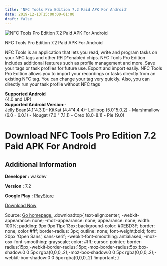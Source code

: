 ```yaml
---
title: 'NFC Tools Pro Edition 7.2 Paid APK For Android'
date: 2019-12-13T15:00:00+01:00
draft: false
---
```


![NFC Tools Pro Edition 7.2 Paid APK For Android](https://i0.wp.com/apkhome.net/wp-content/uploads/2019/11/NFC-Tools-Pro-Edition-7.2-Paid.png "NFC Tools Pro Edition 7.2 Paid APK For Android")

  

NFC Tools Pro Edition 7.2 Paid APK For Android

NFC Tools is an application that lets you read, write and program tasks on your NFC tags and other RFID\*enabled chips. NFC Tools Pro Edition includes additional features such as profile management and more. Save your tags or task profiles for future use. Export and import easily. NFC Tools Pro Edition allows you to import your recordings or tasks directly from an existing NFC tag. You can change your tag very quickly. Also, you can directly run your task profile without NFC tags

**Supported Android**  
{4.0 and UP}  
**Supported Android Version**:-  
Jelly Bean(4.1"4.3.1)- KitKat (4.4"4.4.4)- Lollipop (5.0"5.0.2) - Marshmallow (6.0 - 6.0.1) - Nougat (7.0 " 7.1.1) - Oreo (8.0-8.1) - Pie (9.0)

Download NFC Tools Pro Edition 7.2 Paid APK For Android
=======================================================

Additional Information
----------------------

**Developer :** wakdev

**Version :** 7.2

**Google Play :** [PlayStore](https://play.google.com/store/apps/details?id=com.wakdev.nfctools.pro&hl=en)

  

[Download Now](https://store4app.co/post/nfc-tools-pro-edition-7-2-paid-apk-for-android_1574844679)

  
Source: [Go homepage.](https://store4app.co/post/nfc-tools-pro-edition-7-2-paid-apk-for-android_1574844679) .downloadtop{ text-align:center; -webkit-appearance: none; -moz-appearance: none; appearance: none; width: 100%; padding: 9px 9px 11px 13px; background-color: #0EBD3F; border: none; color:#fff; border-radius: 3px; outline: none; font-weight;bold; font: 20px 'Open Sans', sans-serif; -webkit-font-smoothing: antialiased; -moz-osx-font-smoothing: grayscale; color: #fff; cursor: pointer; border-radius:15px;-webkit-border-radius:15px;-moz-border-radius:5px;box-shadow:0 0 5px rgba(0,0,0,.2);-moz-box-shadow:0 0 5px rgba(0,0,0,.2);-webkit-box-shadow:0 0 5px rgba(0,0,0,.2) !important; }